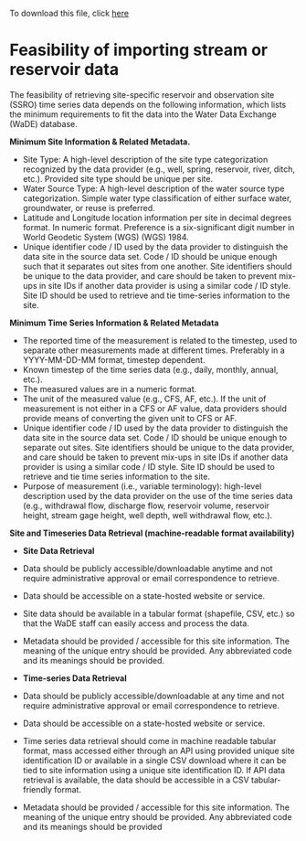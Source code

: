 To download this file, click [here](https://github.com/WSWCWaterDataExchange/MappingStatesDataToWaDE2.0/raw/master/1_DataTableTemplatesAndMetadata/Site_Specific_Data/template_site_specific_data_WaDE.xlsx) 




# Feasibility of importing stream or reservoir data
The feasibility of retrieving site-specific reservoir and observation site (SSRO) time series data depends on the following information, which lists the minimum requirements to fit the data into the Water Data Exchange (WaDE) database. 


**Minimum Site Information & Related Metadata.**

* Site Type: A high-level description of the site type categorization recognized by the data provider (e.g., well, spring, reservoir, river, ditch, etc.). Provided site type should be unique per site.
* Water Source Type: A high-level description of the water source type categorization. Simple water type classification of either surface water, groundwater, or reuse is preferred. 
* Latitude and Longitude location information per site in decimal degrees format. In numeric format. Preference is a six-significant digit number in World Geodetic System (WGS) (WGS) 1984.
* Unique identifier code / ID used by the data provider to distinguish the data site in the source data set. Code / ID should be unique enough such that it separates out sites from one another. Site identifiers should be unique to the data provider, and care should be taken to prevent mix-ups in site IDs if another data provider is using a similar code / ID style. Site ID should be used to retrieve and tie time-series information to the site.  


**Minimum Time Series Information & Related Metadata**

* The reported time of the measurement is related to the timestep, used to separate other measurements made at different times. Preferably in a YYYY-MM-DD-MM format, timestep dependent.
* Known timestep of the time series data (e.g., daily, monthly, annual, etc.).
* The measured values are in a numeric format.
* The unit of the measured value (e.g., CFS, AF, etc.). If the unit of measurement is not either in a CFS or AF value, data providers should provide means of converting the given unit to CFS or AF.
* Unique identifier code / ID used by the data provider to distinguish the data site in the source data set. Code / ID should be unique enough to separate out sites. Site identifiers should be unique to the data provider, and care should be taken to prevent mix-ups in site IDs if another data provider is using a similar code / ID style. Site ID should be used to retrieve and tie time series information to the site.
* Purpose of measurement (i.e., variable terminology): high-level description used by the data provider on the use of the time series data (e.g., withdrawal flow, discharge flow, reservoir volume, reservoir height, stream gage height, well depth, well withdrawal flow, etc.).


**Site and Timeseries Data Retrieval (machine-readable format availability)**

* **Site Data Retrieval**
* Data should be publicly accessible/downloadable anytime and not require administrative approval or email correspondence to retrieve.
* Data should be accessible on a state-hosted website or service.
* Site data should be available in a tabular format (shapefile, CSV, etc.) so that the WaDE staff can easily access and process the data.
* Metadata should be provided / accessible for this site information. The meaning of the unique entry should be provided. Any abbreviated code and its meanings should be provided.

* **Time-series Data Retrieval**
* Data should be publicly accessible/downloadable at any time and not require administrative approval or email correspondence to retrieve.
* Data should be accessible on a state-hosted website or service.
* Time series data retrieval should come in machine readable tabular format, mass accessed either through an API using provided unique site identification ID or available in a single CSV download where it can be tied to site information using a unique site identification ID. If API data retrieval is available, the data should be accessible in a CSV tabular-friendly format.
* Metadata should be provided / accessible for this site information. The meaning of the unique entry should be provided. Any abbreviated code and its meanings should be provided
